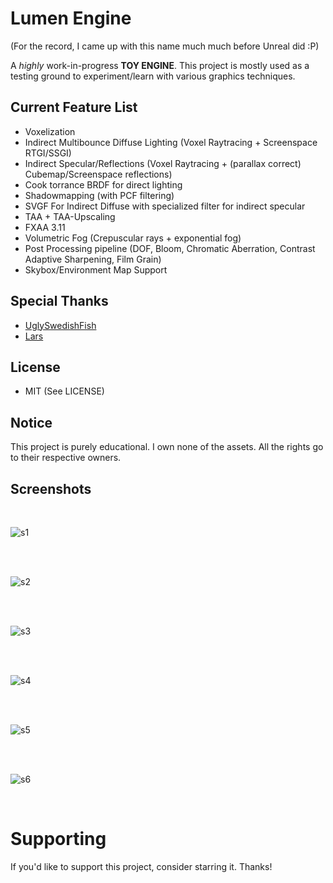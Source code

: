 # Lumen Engine

(For the record, I came up with this name much much before Unreal did :P) 

A *highly* work-in-progress **TOY ENGINE**. This project is mostly used as a testing ground to experiment/learn with various graphics techniques. 

## Current Feature List 

- Voxelization
- Indirect Multibounce Diffuse Lighting (Voxel Raytracing + Screenspace RTGI/SSGI) 
- Indirect Specular/Reflections (Voxel Raytracing + (parallax correct) Cubemap/Screenspace reflections)
- Cook torrance BRDF for direct lighting
- Shadowmapping (with PCF filtering)
- SVGF For Indirect Diffuse with specialized filter for indirect specular
- TAA + TAA-Upscaling
- FXAA 3.11
- Volumetric Fog (Crepuscular rays + exponential fog)
- Post Processing pipeline (DOF, Bloom, Chromatic Aberration, Contrast Adaptive Sharpening, Film Grain)
- Skybox/Environment Map Support

## Special Thanks
- [UglySwedishFish](https://github.com/UglySwedishFish)
- [Lars](https://github.com/Ciwiel3/)

## License
- MIT (See LICENSE)

## Notice
This project is purely educational. I own none of the assets. All the rights go to their respective owners.

## Screenshots 

</br>

![s1](https://github.com/swr06/Lumen-Engine/blob/main/Screenshots/1.png)

</br>

</br>

![s2](https://github.com/swr06/Lumen-Engine/blob/main/Screenshots/2.jpg)

</br>

</br>

![s3](https://github.com/swr06/Lumen-Engine/blob/main/Screenshots/3.jpg)

</br>

</br>

![s4](https://github.com/swr06/Lumen-Engine/blob/main/Screenshots/4.png)

</br>

</br>

![s5](https://github.com/swr06/Lumen-Engine/blob/main/Screenshots/5.jpg)

</br>

</br>

![s6](https://github.com/swr06/Lumen-Engine/blob/main/Screenshots/6.jpg)

</br>

# Supporting

If you'd like to support this project, consider starring it. Thanks!
